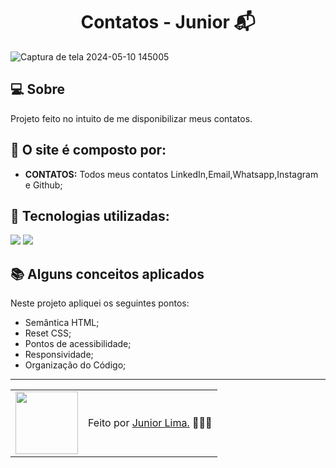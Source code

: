<h1 align="center">Contatos - Junior 📬</h1>

![Captura de tela 2024-05-10 145005](https://github.com/juniorlimadev/portifolio/assets/99328261/f3da119e-0504-44c1-9d8f-d95028325977)

## 💻 Sobre

Projeto feito no intuito de me disponibilizar meus contatos.

## 🤯 O site é composto por:

- **CONTATOS:** Todos meus contatos LinkedIn,Email,Whatsapp,Instagram e Github;

## 🧠 Tecnologias utilizadas:
<div>
    <img src="https://img.shields.io/badge/HTML5-E34F26?style=for-the-badge&logo=html5&logoColor=white" />
    <img src="https://img.shields.io/badge/CSS3-1572B6?style=for-the-badge&logo=css3&logoColor=white" />
</div>

## 📚 Alguns conceitos aplicados

Neste projeto apliquei os seguintes pontos:
+ Semântica HTML;
+ Reset CSS;
+ Pontos de acessibilidade;
+ Responsividade;
+ Organização do Código;

---

<table>
  <tr>
    <td>
      <img src="https://github.com/juniorlimadev/portifolio/assets/99328261/3e4a2252-2fa0-47fe-a306-561f9a599206" width="100px" />
    </td>
    <td>
      Feito por <a href="https://github.com/juniorlimadev">Junior Lima.</a> 🙋🏻‍♂️
    </td>
  </tr>
</table>


